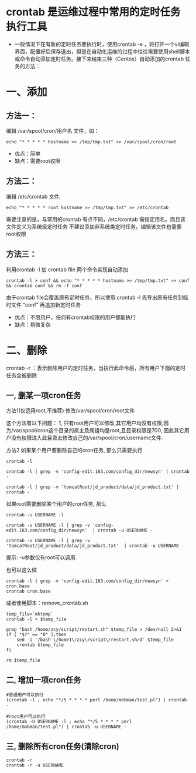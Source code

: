 # crontab 是运维过程中常用的定时任务执行工具

- 一般情况下在有新的定时任务要执行时，使用crontab -e ，将打开一个vi编辑界面，配置好后保存退出，但是在自动化运维的过程中往往需要使用shell脚本或命令自动添加定时任务。接下来结束三种（Centos）自动添加的crontab 任务的方法：

# 一、添加

## 方法一：

编辑 /var/spool/cron/用户名 文件，如：
```
echo "* * * * * hostname >> /tmp/tmp.txt" >> /var/spool/cron/root
```
- 优点：简单
- 缺点：需要root权限

## 方法二：

编辑 /etc/crontab 文件,
```
echo "* * * * * root hostname >> /tmp/tmp.txt" >> /etc/crontab
```
需要注意的是，与常用的crontab 有点不同，/etc/crontab 需指定用名。而且该文件定义为系统级定时任务 不建议添加非系统类定时任务，编辑该文件也需要root权限

## 方法三：

利用crontab -l 加 crontab file 两个命令实现自动添加
```
crontab -l > conf && echo "* * * * * hostname >> /tmp/tmp.txt" >> conf && crontab conf && rm -f conf
```
由于crontab file会覆盖原有定时任务，所以使用 crontab -l 先导出原有任务到临时文件 “conf” 再追加新定时任务

- 优点：不限用户，任何有crontab权限的用户都能执行
- 缺点：稍微复杂

# 二、删除

crontab -r ：表示删除用户的定时任务，当执行此命令后，所有用户下面的定时任务会被删除

## 一, 删某一项cron任务

方法1(仅适用root,不推荐)
修改/var/spool/cron/root文件

这个方法有以下问题：
1, 只有root用户可以修改,其它用户均没有权限,因为/var/spool/cron这个目录的属主及属组均是root,且目录权限是700, 因此其它用户没有权限进入此目录去修改自己的/var/spool/cron/username文件.

方法2
如果某个用户要删除自己的cron任务, 那么只需要执行
```
crontab -l

crontab -l | grep -v 'config-edit.163.com/config_dir/newsyn' | crontab -

crontab -l | grep -v 'tomcatRoot/jd_product/data/jd_product.txt' | crontab -
```

如果root需要删除某个用户的cron任务, 那么
```
crontab -u USERNAME -l

crontab -u USERNAME -l | grep -v 'config-edit.163.com/config_dir/newsyn'  | crontab -u USERNAME -

crontab -u USERNAME -l | grep -v 'tomcatRoot/jd_product/data/jd_product.txt'  | crontab -u USERNAME -
```

提示: -u参数仅有root可以调用.

也可以这么做
```
crontab -l | grep -v 'config-edit.163.com/config_dir/newsyn' > cron.base
crontab cron.base
```

或者使用脚本：remove_crontab.sh
```
temp_file=`mktemp` 
crontab -l > $temp_file

grep "bash /home/zcy/script/restart.sh" $temp_file > /dev/null 2>&1
if [ "$?" == "0" ];then
    sed -i '/bash \/home1\/zcy\/script\/restart.sh/d' $temp_file
    crontab $temp_file
fi
 
rm $temp_file
```

## 二, 增加一项cron任务
```
#普通用户可以执行
(crontab -l ; echo "*/5 * * * * perl /home/mobman/test.pl") | crontab -
 
#root用户可以执行
(crontab -U USERNAME -l ; echo "*/5 * * * * perl /home/mobman/test.pl") | crontab -u USERNAME -
```

## 三, 删除所有cron任务(清除cron)
```
crontab -r
crontab -r -u USERNAME
```
